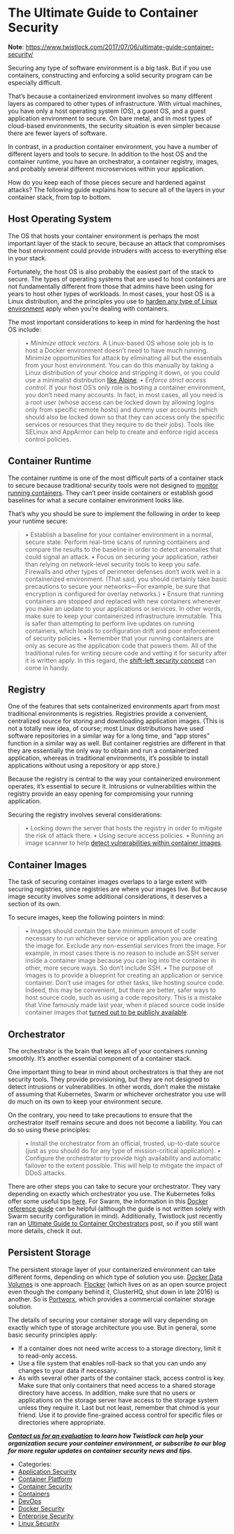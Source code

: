 # The Ultimate Guide to Container Security


**Note**: https://www.twistlock.com/2017/07/06/ultimate-guide-container-security/


Securing any type of software environment is a big task. But if you use containers, constructing and enforcing a solid security program can be especially difficult.

That’s because a containerized environment involves so many different layers as compared to other types of infrastructure. With virtual machines, you have only a host operating system (OS), a guest OS, and a guest application environment to secure. On bare metal, and in most types of cloud-based environments, the security situation is even simpler because there are fewer layers of software.

In contrast, in a production container environment, you have a number of different layers and tools to secure. In addition to the host OS and the container runtime, you have an orchestrator, a container registry, images, and probably several different microservices within your application.

How do you keep each of those pieces secure and hardened against attacks? The following guide explains how to secure all of the layers in your container stack, from top to bottom.

## Host Operating System

The OS that hosts your container environment is perhaps the most important layer of the stack to secure, because an attack that compromises the host environment could provide intruders with access to everything else in your stack.

Fortunately, the host OS is also probably the easiest part of the stack to secure. The types of operating systems that are used to host containers are not fundamentally different from those that admins have been using for years to host other types of workloads. In most cases, your host OS is a Linux distribution, and the principles you use to [harden any type of Linux environment](https://www.twistlock.com/resources/securely-configure-linux-host-run-containers/) apply when you’re dealing with containers.

The most important considerations to keep in mind for hardening the host OS include:

> • _Minimize attack vectors_. A Linux-based OS whose sole job is to host a Docker environment doesn’t need to have much running. Minimize opportunities for attack by eliminating all but the essentials from your host environment. You can do this manually by taking a Linux distribution of your choice and stripping it down, or you could use a minimalist distribution [like Alpine](https://alpinelinux.org/).
> • _Enforce strict access control_. If your host OS’s only role is hosting a container environment, you don’t need many accounts. In fact, in most cases, all you need is a root user (whose access can be locked down by allowing logins only from specific remote hosts) and dummy user accounts (which should also be locked down so that they can access only the specific services or resources that they require to do their jobs). Tools like SELinux and AppArmor can help to create and enforce rigid access control policies.

## Container Runtime

The container runtime is one of the most difficult parts of a container stack to secure because traditional security tools were not designed to [monitor running containers](https://www.twistlock.com/use-cases/container-runtime-defense/). They can’t peer inside containers or establish good baselines for what a secure container environment looks like.

That’s why you should be sure to implement the following in order to keep your runtime secure:

> • Establish a baseline for your container environment in a normal, secure state. Perform real-time scans of running containers and compare the results to the baseline in order to detect anomalies that could signal an attack.
> • Focus on securing your application, rather than relying on network-level security tools to keep you safe. Firewalls and other types of perimeter defenses don’t work well in a containerized environment. (That said, you should certainly take basic precautions to secure your networks—For example, be sure that encryption is configured for overlay networks.)
> • Ensure that running containers are stopped and replaced with new containers whenever you make an update to your applications or services. In other words, make sure to keep your containerized infrastructure immutable. This is safer than attempting to perform live updates on running containers, which leads to configuration drift and poor enforcement of security policies.
> • Remember that your running containers are only as secure as the application code that powers them. All of the traditional rules for writing secure code and vetting it for security after it is written apply. In this regard, the [shift-left security concept](https://www.twistlock.com/2017/05/31/shift-left-security/) can come in handy.

## Registry

One of the features that sets containerized environments apart from most traditional environments is registries. Registries provide a convenient, centralized source for storing and downloading application images. (This is not a totally new idea, of course; most Linux distributions have used software repositories in a similar way for a long time, and “app stores” function in a similar way as well. But container registries are different in that they are essentially the only way to obtain and run a containerized application, whereas in traditional environments, it’s possible to install applications without using a repository or app store.)

Because the registry is central to the way your containerized environment operates, it’s essential to secure it. Intrusions or vulnerabilities within the registry provide an easy opening for compromising your running application.

Securing the registry involves several considerations:

> • Locking down the server that hosts the registry in order to mitigate the risk of attack there.
> • Using secure access policies.
> • Running an image scanner to help [detect vulnerabilities within container images](https://www.twistlock.com/2017/02/21/integral-container-security/).

## Container Images

The task of securing container images overlaps to a large extent with securing registries, since registries are where your images live. But because image security involves some additional considerations, it deserves a section of its own.

To secure images, keep the following pointers in mind:

> • Images should contain the bare minimum amount of code necessary to run whichever service or application you are creating the image for. Exclude any non-essential services from the image. For example, in most cases there is no reason to include an SSH server inside a container image because you can log into the container in other, more secure ways. So don’t include SSH.
> • The purpose of images is to provide a blueprint for creating an application or service container. Don’t use images for other tasks, like hosting source code. Indeed, this may be convenient, but there are better, safer ways to host source code, such as using a code repository. This is a mistake that Vine famously made last year, when it placed source code inside container images that [turned out to be publicly available](https://avicoder.me/2016/07/22/Twitter-Vine-Source-code-dump/).

## Orchestrator

The orchestrator is the brain that keeps all of your containers running smoothly. It’s another essential component of a container stack.

One important thing to bear in mind about orchestrators is that they are not security tools. They provide provisioning, but they are not designed to detect intrusions or vulnerabilities. In other words, don’t make the mistake of assuming that Kubernetes, Swarm or whichever orchestrator you use will do much on its own to keep your environment secure.

On the contrary, you need to take precautions to ensure that the orchestrator itself remains secure and does not become a liability. You can do so using these principles:

> • Install the orchestrator from an official, trusted, up-to-date source (just as you should do for any type of mission-critical application).
> • Configure the orchestrator to provide high availability and automatic failover to the extent possible. This will help to mitigate the impact of DDoS attacks.

There are other steps you can take to secure your orchestrator. They vary depending on exactly which orchestrator you use. The Kubernetes folks offer some useful tips [here](http://blog.kubernetes.io/2016/08/security-best-practices-kubernetes-deployment.html). For Swarm, the information in this [Docker reference guide](https://success.docker.com/Architecture/Docker_Reference_Architecture%3A_Securing_Docker_EE_and_Security_Best_Practices) can be helpful (although the guide is not written solely with Swarm security configuration in mind). Additionally, Twistlock just recently ran an [Ultimate Guide to Container Orchestrators](https://www.twistlock.com/2017/05/22/container-orchestrators/) post, so if you still want more details, check it out.

## Persistent Storage

The persistent storage layer of your containerized environment can take different forms, depending on which type of solution you use. [Docker Data Volumes](https://docs.docker.com/engine/tutorials/dockervolumes/) is one approach. [Flocker](https://github.com/ClusterHQ/flocker) (which lives on as an open source project even though the company behind it, ClusterHQ, shut down in late 2016) is another. So is [Portworx](https://portworx.com/), which provides a commercial container storage solution.

The details of securing your container storage will vary depending on exactly which type of storage architecture you use. But in general, some basic security principles apply:

*   If a container does not need write access to a storage directory, limit it to read-only access.
*   Use a file system that enables roll-back so that you can undo any changes to your data if necessary.
*   As with several other parts of the container stack, access control is key. Make sure that only containers that need access to a shared storage directory have access. In addition, make sure that no users or applications on the storage server have access to the storage system unless they require it. Last but not least, remember that chmod is your friend. Use it to provide fine-grained access control for specific files or directories where appropriate.

_**[Contact us for an evaluation](https://www.twistlock.com/get-twistlock/) to learn how Twistlock can help your organization secure your container environment, or subscribe to our blog for more regular updates on container security news and tips.**_

*   Categories:
*   [Application Security](https://www.twistlock.com/category/application-security/)
*   [Container Platform](https://www.twistlock.com/category/container-platform/)
*   [Container Security](https://www.twistlock.com/category/container-security/)
*   [Containers](https://www.twistlock.com/category/containers/)
*   [DevOps](https://www.twistlock.com/category/devops/)
*   [Docker Security](https://www.twistlock.com/category/docker-security/)
*   [Enterprise Security](https://www.twistlock.com/category/enterprise-security/)
*   [Linux Security](https://www.twistlock.com/category/linux-security/)
